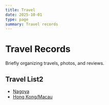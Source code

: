```yaml
---
title: Travel
date: 2025-10-01
type: page
summary: Travel records
---
```


# Travel Records

Briefly organizing travels, photos, and reviews.

## Travel List2

- [Nagoya](/en/travel/nagoya/)
- [Hong Kong/Macau](/en/travel/hongkong-macau/)


